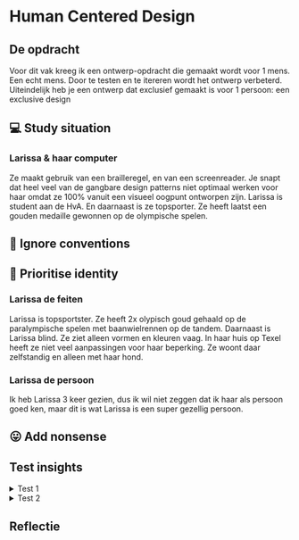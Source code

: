 # Human Centered Design 

## De opdracht
Voor dit vak kreeg ik een ontwerp-opdracht die gemaakt wordt voor 1 mens. Een echt mens. Door te testen en te itereren wordt het ontwerp verbeterd. Uiteindelijk heb je een ontwerp dat exclusief gemaakt is voor 1 persoon: een exclusive design 

## 💻 Study situation
### Larissa & haar computer
Ze maakt gebruik van een brailleregel, en van een screenreader. Je snapt dat heel veel van de gangbare design patterns niet optimaal werken voor haar omdat ze 100% vanuit een visueel oogpunt ontworpen zijn. Larissa is student aan de HvA. En daarnaast is ze topsporter. Ze heeft laatst een gouden medaille gewonnen op de olympische spelen.




## 🚫 Ignore conventions




## 🚴 Prioritise identity
### Larissa de feiten
Larissa is topsportster. Ze heeft 2x olypisch goud gehaald op de paralympische spelen met baanwielrennen op de tandem. Daarnaast is Larissa blind. Ze ziet alleen vormen en kleuren vaag. In haar huis op Texel heeft ze niet veel aanpassingen voor haar beperking. Ze woont daar zelfstandig en alleen met haar hond. 

### Larissa de persoon
Ik heb Larissa 3 keer gezien, dus ik wil niet zeggen dat ik haar als persoon goed ken, maar dit is wat 
Larissa is een super gezellig persoon. 

## 😛 Add nonsense


## Test insights
<details>
<summary>Test 1</summary>
	<h3>Insights Test 1</h3>
	<ul>
		<li><strong>De situatie nu</strong> <br>
		 Op dit moment wordt Larissa geholpen met haar schema. Dit vind ze vrij vervelend, vooral als ze even snel iets wil opzoeken. Naast het gebruikelijke schema is er nu een app waar ze gebruik van maken. Echter heeft Larissa deze al opgegeven, aangzien ze er weinig mee kan. Er zitten namelijk te veel functies voor haar op, waardoor het super lang duurt voordat ze kan vinden wat ze zoekt.</li>
		<li><strong>Gebruik van haar laptop</strong> <br>
		Larissa gebruikt de braille regel niet veel, maar gebruikt de screenreading software JAWS. Om te navigeren gebruikt de tab & shitft tab. Ze gebruikt liever niet de pijltjes. </li>
		<li><strong>Over de interface</strong> <br>
		Larissa ziet wel kleuren en vage vormen. Zo heeft ze aangegeven dat ze een zwarte achtergrond met witte vlakken redelijk goed kan zien. Hier kan ik gebruik van maken. Ook heeft ze gezegd dat ik moet letten op marges etc. Die moeten groot genoeg zijn, omdat het anders een groot vlak voor haar is. Daarnaast is het belangrijk om een basic font te gebruiken. Larissa maakt namelijk wel eens gebruik van de vergrotings-tool op haar laptop. Hiermee zet ze de tekst zo groot dat ze het kan lezen.</li>
	</ul>
	<h3>Plan voor komende week</h3> 
	<ul>
		<li><strong>Opbouw veranderen</strong> <br>
		Tijdens het de test heeft Larissa aangegeven dat ze vrijheid erg belangrijk vind. Ze voelt aan haar eigen lichaam welke training ze nodig heeft. Ik wil ervoor zorgen dat Larissa meer vrijheid heeft, zonder dat het schema aangepast hoeft te worden.</li>
		<li><strong>Manier van opzoeken</strong> <br>
		Tijdens of vlak voor de training wil Larissa snel even wat op kunnen zoeken. Ik ga komende week iets maken waarmee zij dit kan doen.</li>
		<li><strong>Wat kan ze zien?</strong> <br>
		Voor de test dacht ik dat Larissa helemaal blind was. Dit blijkt niet zo te zijn. Ik wil komende week testen wat ze precies wel en niet kan zien. </li>
	</ul>

</details>
<details>
<summary>Test 2</summary>
  <h3>Insights test 2</h3> 
	<ul>
		<li><strong>Gebruik van het schema</strong> <br>
		Larissa zou het handig vinden als ze vanuit de agenda door kan naar een training. Ze  gebruikt het schema namelijk vooral voor de dag zelf of de dag erna. Toch is het ook handig om terug te kunnen in de tijd. Dan kan ze zien wat ze vorige week gedaan heeft en weet ze hoe haar progressie gaat. </li>
		<li><strong>Opbouw van de agenda</strong> <br>
		In dit eerste prototype heb ik een agenda per dag. Het zou (net als in een echte agenda) handig zijn om het per dag, week en maand te kunnen bekijken. Daar kunnen dan ook verschillende detail lagen inzitten. </li>
		<li><strong>Inhoud van het schema</strong> <br>
		Nu heeft Larissa afspraken als massage & fysio in haar eigen agenda staan. Het lijkt haar fijn om alles wat betreft sport (dus trainingen, massage, fysio, voedingsdeskundige, sportarts, orthopeet, test momenten & wedstrijden)graag op een plek te hebben. Trainingen worden door haar coach ingepland, maar ze zou zelf de overige dingen erin willen zetten.</li>
		<li><strong>Schema niet op datum, maar op wedstrijd</strong> <br>
		Tijdens de test heeft Larissa mij verteld dat ze training naar een wedstrijd toe. Er zijn verschillende fases qua training die ongeveer 3 weken duren. De trainingen zijn aangepast op iedere fase. In het wedstrijd overzicht zou ze het fijn vinden om te weten hoelang het nog is tot de volgende wedstrijd. Dit is goed om te bepalen of ze op schema ligt of niet. Daar kunnen dan bepaalde keuzes gebasseerd op worden.</li>
	</ul>
	
	<h3>Plan voor komende week</h3> 
	<ul>
		<li><strong>Wedstrijdoverzicht</strong> <br>
		Ze vond het losse wedstrijd-overzicht super handig! Ik ga er nog aantoevoegen dat Larissa kan zien over hoeveel weken de wedstrijd is. </li>
		<li><strong>Agenda per dag, week & maand</strong> <br>
		Deze week wil ik de focus leggen op de agenda: Hoe ze kan navigeren & wat er in moet komen staan. Welke details zijn belangrijk in iedere laag? Ik denk niet dat ik genoeg tijd heb om te bouwen dat ze zelf dingen kan toevoegen, maar daar ga ik wel mee aan de slag mocht het wel zo zijn. </li>
		
	</ul>
</details>

## Reflectie
